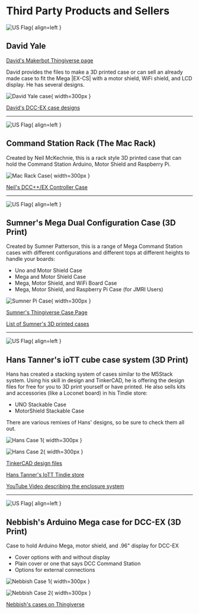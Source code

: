# Third Party Products and Sellers

![US Flag](/_static/images/icons/flag_us_small.png){ align=left }

## David Yale

[David's Makerbot Thingiverse page](https://www.thingiverse.com/dcyale/designs>)

David provides the files to make a 3D printed case or can sell an already made case to fit the Mega |EX-CS| with a motor shield, WiFi shield, and LCD display. He has several designs.

![David Yale case](/_static/images/suppliers/david_yale_case.png){ width=300px }

[David's DCC-EX case designs](https://www.thingiverse.com/thing:4619514>)

---

![US Flag](/_static/images/icons/flag_uk_small.png){ align=left }

## Command Station Rack (The Mac Rack)

Created by Neil McKechnie, this is a rack style 3D printed case that can hold the Command Station Arduino, Motor Shield and Raspberry Pi.

![Mac Rack Case](/_static/images/suppliers/mac_rack.jpg){ width=300px }

[Neil's DCC++/EX Controller Case](https://wakwak2popo.wordpress.com/2021/01/04/dcc-controller-case/)

---

![US Flag](/_static/images/icons/flag_us_small.png){ align=left }

## Sumner's Mega Dual Configuration Case (3D Print)

Created by Sumner Patterson, this is a range of Mega Command Station cases with different configurations and different tops at different heights to handle your boards:

* Uno and Motor Shield Case
* Mega and Motor Shield Case
* Mega, Motor Shield, and WiFi Board Case
* Mega, Motor Shield, and Raspberry Pi Case (for JMRI Users)

![Sumner Pi Case](/_static/images/suppliers/sumner_pi_case.png){ width=300px }
  
[Sumner's Thingiverse Case Page](https://www.thingiverse.com/thing:4763767/files)

[List of Sumner's 3D printed cases](https://1fatgmc.com/RailRoad/3D-Printer/3D-Printer-Index.html)

---

![US Flag](/_static/images/icons/flag_us_small.png){ align=left }

## Hans Tanner's ioTT cube case system (3D Print)

Hans has created a stacking system of cases similar to the M5Stack system. Using his skill in design and TinkerCAD, he is offering the design files for free for you to 3D print yourself or have printed. He also sells kits and accessories (like a Loconet board) in his Tindie store:

* UNO Stackable Case
* MotorShield Stackable Case

There are various remixes of Hans' designs, so be sure to check them all out.

![Hans Case 1](/_static/images/suppliers/hans1.png){ width=300px }

![Hans Case 2](/_static/images/suppliers/hans2.png){ width=300px }

[TinkerCAD design files](https://www.tinkercad.com/users/6v866XC9490-hans-tanner)

[Hans Tanner's IoTT Tindie store](https://www.tindie.com/stores/tanner87661/items/)

[YouTube Video describing the enclosure system](https://youtu.be/aBYER7211gA?si=EP9Ycd82tPHOKs_i)

---

![US Flag](/_static/images/icons/flag_us_small.png){ align=left }

## Nebbish's Arduino Mega case for DCC-EX (3D Print)

Case to hold Arduino Mega, motor shield, and .96" display for DCC-EX

* Cover options with and without display
* Plain cover or one that says DCC Command Station
* Options for external connections

![Nebbish Case 1](/_static/images/suppliers/nebbish_cs_case1.png){ width=300px }

![Nebbish Case 2](/_static/images/suppliers/nebbish_cs_case2.png){ width=300px }

[Nebbish's cases on Thingiverse](https://www.printables.com/model/371085-arduino-mega-case-for-dcc-ex)
